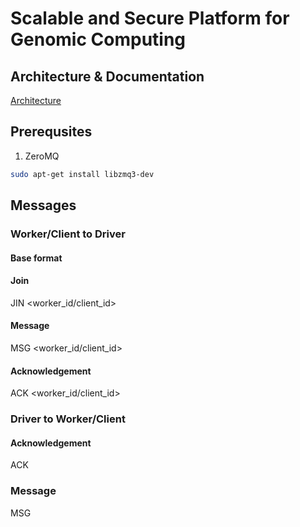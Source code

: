 # Scalable and Secure Platform for Genomic Computing

## Architecture & Documentation

[Architecture](https://docs.google.com/document/d/1IDGdtbbdGEsr3EHXDMzaGw8ffRHLqY2JT5hw5VVLdHs/edit?usp=sharing)

## Prerequsites

1. ZeroMQ

```bash
sudo apt-get install libzmq3-dev
```

## Messages

### Worker/Client to Driver

#### Base format

<COMMAND> <SOURCE> <PARAMETERS>

#### Join

JIN <worker_id/client_id>

#### Message

MSG <worker_id/client_id> <payload>

#### Acknowledgement

ACK <worker_id/client_id>

### Driver to Worker/Client

#### Acknowledgement

ACK

### Message

MSG <payload>
